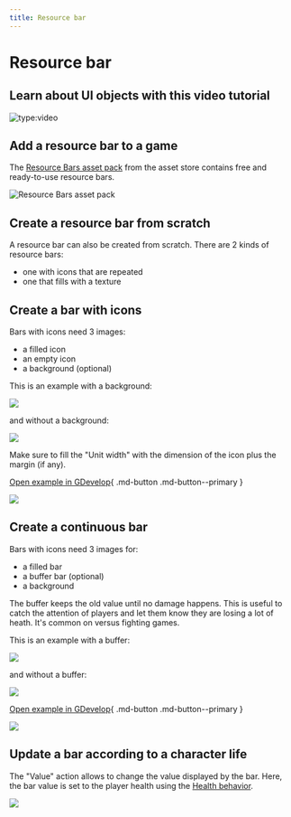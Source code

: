 ```yaml
---
title: Resource bar
---
```

# Resource bar

## Learn about UI objects with this video tutorial

![type:video](https://www.youtube.com/embed/plkHd4uPI4U)

## Add a resource bar to a game

The [Resource Bars asset pack](https://gdevelop.io/asset-store/free/resource-bars-resource-bars) from the asset store contains free and ready-to-use resource bars.

![Resource Bars asset pack](/gdevelop5/objects/resource-bar-asset-store.png)

## Create a resource bar from scratch

A resource bar can also be created from scratch. There are 2 kinds of resource bars:

- one with icons that are repeated
- one that fills with a texture

## Create a bar with icons

Bars with icons need 3 images:

- a filled icon
- an empty icon
- a background (optional)

This is an example with a background:

![](/gdevelop5/objects/resource-bar-unit-background.png)

and without a background:

![](/gdevelop5/objects/resource-bar-unit-no-background.png)

Make sure to fill the "Unit width" with the dimension of the icon plus the margin (if any).

[Open example in GDevelop](https://editor.gdevelop.io/?project=example://space-asteroids){ .md-button .md-button--primary }

[![](/gdevelop5/objects/space-asteroids.png)](https://editor.gdevelop.io/?project=example://space-asteroids)

## Create a continuous bar

Bars with icons need 3 images for:

- a filled bar
- a buffer bar (optional)
- a background

The buffer keeps the old value until no damage happens. This is useful to catch the attention of players and let them know they are losing a lot of heath. It's common on versus fighting games.

This is an example with a buffer:

![](/gdevelop5/objects/resource-bar-continuous-buffer.png)

and without a buffer:

![](/gdevelop5/objects/resource-bar-continuous-no-buffer.png)

[Open example in GDevelop](https://editor.gdevelop.io/?project=example://top-down-rpg){ .md-button .md-button--primary }

[![](/gdevelop5/objects/top-down-rpg-battle.png)](https://editor.gdevelop.io/?project=example://top-down-rpg)

## Update a bar according to a character life

The "Value" action allows to change the value displayed by the bar. Here, the bar value is set to the player health using the [Health behavior](/gdevelop5/extensions/health/reference).

![](/gdevelop5/objects/resource-bar-value-action.png)